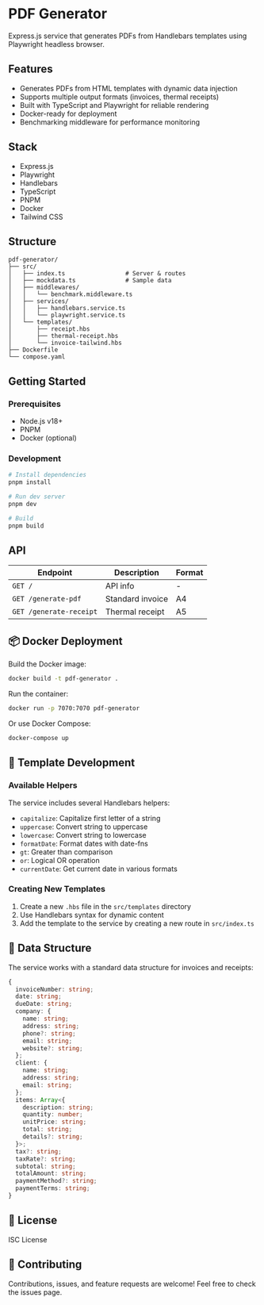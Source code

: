 # PDF Generator

Express.js service that generates PDFs from Handlebars templates using Playwright headless browser.

## Features

- Generates PDFs from HTML templates with dynamic data injection
- Supports multiple output formats (invoices, thermal receipts)
- Built with TypeScript and Playwright for reliable rendering
- Docker-ready for deployment
- Benchmarking middleware for performance monitoring

## Stack

- Express.js
- Playwright
- Handlebars
- TypeScript
- PNPM
- Docker
- Tailwind CSS

## Structure

```
pdf-generator/
├── src/
│   ├── index.ts                 # Server & routes
│   ├── mockdata.ts              # Sample data
│   ├── middlewares/
│   │   └── benchmark.middleware.ts
│   ├── services/
│   │   ├── handlebars.service.ts
│   │   └── playwright.service.ts
│   └── templates/
│       ├── receipt.hbs
│       ├── thermal-receipt.hbs
│       └── invoice-tailwind.hbs
├── Dockerfile
└── compose.yaml
```

## Getting Started

### Prerequisites

- Node.js v18+
- PNPM
- Docker (optional)

### Development

```bash
# Install dependencies
pnpm install

# Run dev server
pnpm dev

# Build
pnpm build
```

## API

| Endpoint                | Description      | Format |
| ----------------------- | ---------------- | ------ |
| `GET /`                 | API info         | -      |
| `GET /generate-pdf`     | Standard invoice | A4     |
| `GET /generate-receipt` | Thermal receipt  | A5     |

## 📦 Docker Deployment

Build the Docker image:

```bash
docker build -t pdf-generator .
```

Run the container:

```bash
docker run -p 7070:7070 pdf-generator
```

Or use Docker Compose:

```bash
docker-compose up
```

## 📄 Template Development

### Available Helpers

The service includes several Handlebars helpers:

- `capitalize`: Capitalize first letter of a string
- `uppercase`: Convert string to uppercase
- `lowercase`: Convert string to lowercase
- `formatDate`: Format dates with date-fns
- `gt`: Greater than comparison
- `or`: Logical OR operation
- `currentDate`: Get current date in various formats

### Creating New Templates

1. Create a new `.hbs` file in the `src/templates` directory
2. Use Handlebars syntax for dynamic content
3. Add the template to the service by creating a new route in `src/index.ts`

## 🧪 Data Structure

The service works with a standard data structure for invoices and receipts:

```typescript
{
  invoiceNumber: string;
  date: string;
  dueDate: string;
  company: {
    name: string;
    address: string;
    phone?: string;
    email: string;
    website?: string;
  };
  client: {
    name: string;
    address: string;
    email: string;
  };
  items: Array<{
    description: string;
    quantity: number;
    unitPrice: string;
    total: string;
    details?: string;
  }>;
  tax?: string;
  taxRate?: string;
  subtotal: string;
  totalAmount: string;
  paymentMethod?: string;
  paymentTerms: string;
}
```

## 📝 License

ISC License

## 🤝 Contributing

Contributions, issues, and feature requests are welcome! Feel free to check the issues page.
